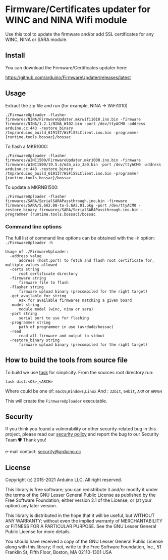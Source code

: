 # Firmware/Certificates updater for WINC and NINA Wifi module

Use this tool to update the firmware and/or add SSL certificates for any WINC, NINA or SARA module.

## Install

You can download the Firmware/Certificates updater here:

https://github.com/arduino/FirmwareUpdater/releases/latest

## Usage

Extract the zip file and run (for example, NINA -> WiFi1010)

```
./FirmwareUploader -flasher firmwares/NINA/FirmwareUpdater.mkrwifi1010.ino.bin -firmware firmwares/NINA/1.2.1/NINA_W102.bin -port /dev/ttyACM0 -address arduino.cc:443 -restore_binary /tmp/arduino_build_619137/WiFiSSLClient.ino.bin -programmer {runtime.tools.bossac}/bossac
```

To flash a MKR1000:

```
./FirmwareUploader -flasher firmwares/WINC1500/FirmwareUpdater.mkr1000.ino.bin -firmware firmwares/WINC1500/19.5.4/m2m_aio_3a0.bin -port /dev/ttyACM0 -address arduino.cc:443 -restore_binary /tmp/arduino_build_619137/WiFiSSLClient.ino.bin -programmer {runtime.tools.bossac}/bossac
```

To update a MKRNB1500:

```
./FirmwareUploader -flasher firmwares/SARA/SerialSARAPassthrough.ino.bin -firmware firmwares/SARA/5.6A2.00-to-5.6A2.01.pkg -port /dev/ttyACM0 -restore_binary firmwares/SARA/SerialSARAPassthrough.ino.bin -programmer {runtime.tools.bossac}/bossac
```

### Command line options

The full list of command line options can be obtained with the `-h` option: `./FirmwareUploader -h`

```
Usage of ./FirmwareUploader:
  -address value
      address (host:port) to fetch and flash root certificate for, multiple values allowed
  -certs string
      root certificate directory
  -firmware string
      firmware file to flash
  -flasher string
      firmware upload binary (precompiled for the right target)
  -get_available_for string
      Ask for available firmwares matching a given board
  -model string
      module model (winc, nina or sara)
  -port string
      serial port to use for flashing
  -programmer string
      path of programmer in use (avrdude/bossac)
  -read
      read all firmware and output to stdout
  -restore_binary string
      firmware upload binary (precompiled for the right target)
```

## How to build the tools from source file

To build we use [task](https://taskfile.dev/) for simplicity.
From the sources root directory run:

```
task dist:<OS>_<ARCH>
```
Where <OS> could be one of: `macOS`,`Windows`,`Linux`
And <ARCH>: `32bit`, `64bit`, `ARM` or `ARM64`

This will create the `FirmwareUploader` executable.

## Security

If you think you found a vulnerability or other security-related bug in this project, please read our [security
policy][security-policy] and report the bug to our Security Team 🛡️ Thank you!

e-mail contact: security@arduino.cc

## License

Copyright (c) 2015-2021 Arduino LLC. All right reserved.

This library is free software; you can redistribute it and/or modify it under the terms of the GNU Lesser General Public
License as published by the Free Software Foundation; either version 2.1 of the License, or (at your option) any later
version.

This library is distributed in the hope that it will be useful, but WITHOUT ANY WARRANTY; without even the implied
warranty of MERCHANTABILITY or FITNESS FOR A PARTICULAR PURPOSE. See the GNU Lesser General Public License for more
details.

You should have received a copy of the GNU Lesser General Public License along with this library; if not, write to the
Free Software Foundation, Inc., 51 Franklin St, Fifth Floor, Boston, MA 02110-1301 USA

[security-policy]: https://github.com/arduino/FirmwareUpdater/security/policy
